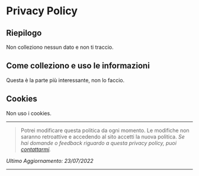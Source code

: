 # Privacy Policy

## Riepilogo

Non colleziono nessun dato e non ti traccio.

## Come colleziono e uso le informazioni

Questa è la parte più interessante, non lo faccio.

## Cookies

Non uso i cookies.

---

> Potrei modificare questa politica da ogni momento. Le modifiche non saranno retroattive e accedendo al sito accetti la nuova politica.
> _Se hai domande o feedback riguardo a questa privacy policy, puoi [contattarmi](mailto:grillinicolavocal@gmail.com)._

_Ultimo Aggiornamento: 23/07/2022_

---
